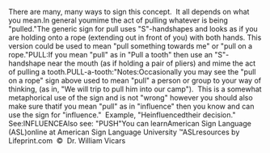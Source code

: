 There are many, many ways to sign this concept.  It all depends on what 
  you mean.In general youmime the act of pulling whatever is being "pulled."The generic sign for pull uses "S"-handshapes and looks as if you are 
	holding onto a rope (extending out in front of you) with both hands. This 
	version could be used to mean "pull something towards me" or "pull on a 
	rope."PULL:If you mean "pull" as in "Pull a tooth" then use an "S"-handshape 
			near the mouth (as if holding a pair of pliers) and mime the act of 
			pulling a tooth.PULL-a-tooth:"Notes:Occasionally you may see the "pull on a rope" sign above used to 
			mean "pull" a person or group to your way of thinking, (as in, "We 
			will trip to pull him into our camp").  This is a somewhat 
			metaphorical use of the sign and is not "wrong" however you should 
			also make sure thatif you mean "pull" as in "influence" then you know 
			and can use the sign for "influence."  
  Example, "Heinfluencedtheir decision."  See:INFLUENCEAlso see: "PUSH"You can learnAmerican Sign Language (ASL)online at American Sign Language University ™ASLresources by Lifeprint.com  ©  Dr. William Vicars
